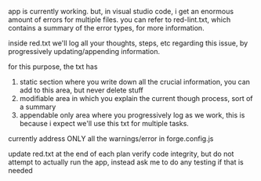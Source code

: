 app is currently working. 
but, in visual studio code, i get an enormous amount of errors for multiple files.
you can refer to red-lint.txt, which contains a summary of the error types, for more information.

inside red.txt we'll log all your thoughts, steps, etc regarding this issue, by progressively updating/appending information.

for this purpose, the txt has
1) static section where you write down all the crucial information, you can add to this area, but never delete stuff
2) modifiable area in which you explain the current though process, sort of a summary
3) appendable only area where you progressively log as we work, this is because i expect we'll use this txt for multiple tasks.

currently address ONLY all the warnings/error in forge.config.js 

update red.txt at the end of each plan
verify code integrity, but do not attempt to actually run the app, instead ask me to do any testing if that is needed
